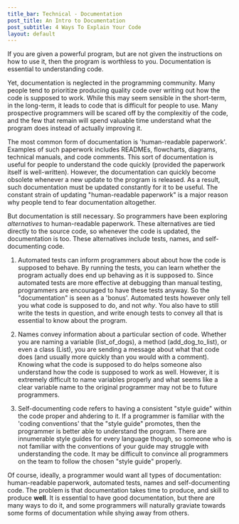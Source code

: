 ```yaml
---
title_bar: Technical - Documentation
post_title: An Intro to Documentation
post_subtitle: 4 Ways To Explain Your Code
layout: default
---
```

If you are given a powerful program, but are not given the instructions on how to use it, then the program is worthless to you. Documentation is essential to understanding code.

Yet, documentation is neglected in the programming community. Many people tend to prioritize producing quality code over writing out how the code is supposed to work. While this may seem sensible in the short-term, in the long-term, it leads to code that is difficult for people to use. Many prospective programmers will be scared off by the complexitiy of the code, and the few that remain will spend valuable time understand what the program does instead of actually improving it.

The most common form of documentation is 'human-readable paperwork'. Examples of such paperwork includes READMEs, flowcharts, diagrams, technical manuals, and code comments. This sort of documentation is useful for people to understand the code quickly (provided the paperwork itself is well-written). However, the documentation can quickly become obsolete whenever a new update to the program is released. As a result, such documentation must be updated constantly for it to be useful. The constant strain of updating "human-readable paperwork" is a major reason why people tend to fear documentation altogether.

But documentation is still necessary. So programmers have been exploring *alternatives* to human-readable paperwork. These alternatives are tied directly to the source code, so whenever the code is updated, the documentation is too. These alternatives include tests, names, and self-documenting code. 

1) Automated tests can inform programmers about about how the code is supposed to behave. By running the tests, you can learn whether the program actually does end up behaving as it is supposed to. Since automated tests are more effective at debugging than manual testing, programmers are encouraged to have these tests anyway. So the "documentation" is seen as a 'bonus'. Automated tests however only tell you what code is supposed to do, and not *why*. You also have to still write the tests in question, and write enough tests to convey all that is essential to know about the program.

2) Names convey information about a particular section of code. Whether you are naming a variable (list_of_dogs), a method (add_dog_to_list), or even a class (List), you are sending a message about what that code does (and usually more quickly than you would with a comment). Knowing what the code is supposed to do helps someone also understand how the code is supposed to work as well. However, it is extremely difficult to name variables properly and what seems like a clear variable name to the original programmer may not be to future programmers.

3) Self-documenting code refers to having a consistent "style guide" within the code proper and ahdering to it. If a programmer is familiar with the 'coding conventions' that the "style guide" promotes, then the programmer is better able to understand the program. There are innumerable style guides for every language though, so someone who is not familiar with the conventions of your guide may struggle with understanding the code. It may be difficult to convince all programmers on the team to follow the chosen "style guide" properly.

Of course, ideally, a programmer would want all types of documentation: human-readable paperwork, automated tests, names and self-documenting code. The problem is that documentation takes time to produce, and skill to produce **well**. It is essential to have good documentation, but there are many ways to do it, and some programmers will naturally graviate towards some forms of documentation while shying away from others.

<!-- It is tempting to also have tests also play a secondary role of informing people about the code tends to be 

 "self-documenting code": code that is easy for programmers to understand. The two parts of self-documenting code are variable names and automated testing.

Variable names can also serve as documentation. Variable names help to explain what is the purpose of the 'variable' in the program. However, it is extremely difficult to name variables properly and 
 -->
